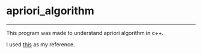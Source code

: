 # apriori_algorithm
___________________

This program was made to understand apriori algorithm in c++.

I used [this](https://www.geeksforgeeks.org/apriori-algorithm/) as my reference.

